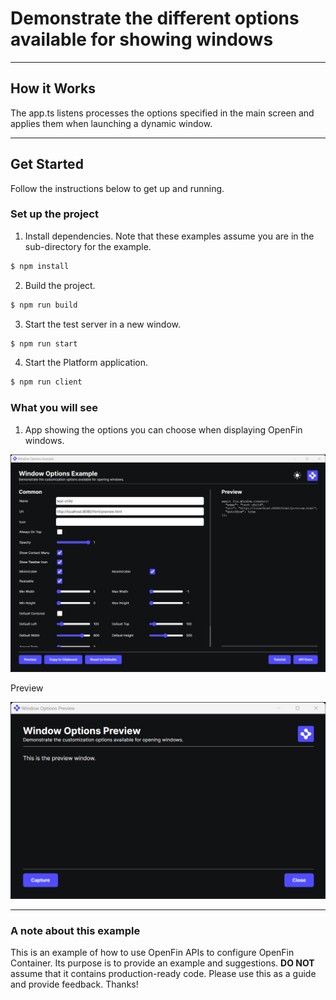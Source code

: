 # Demonstrate the different options available for showing windows

---

## How it Works

The app.ts listens processes the options specified in the main screen and applies them when launching a dynamic window.

---

## Get Started

Follow the instructions below to get up and running.

### Set up the project

1. Install dependencies. Note that these examples assume you are in the sub-directory for the example.

```bash
$ npm install
```

2. Build the project.

```bash
$ npm run build
```

3. Start the test server in a new window.

```bash
$ npm run start
```

4. Start the Platform application.

```bash
$ npm run client
```

### What you will see

1. App showing the options you can choose when displaying OpenFin windows.

![Use Window Options](./use-window-options.png)

Preview

![Use Window Options Preview](./use-window-options-preview.png)

---

### A note about this example

This is an example of how to use OpenFin APIs to configure OpenFin Container. Its purpose is to provide an example and suggestions. **DO NOT** assume that it contains production-ready code. Please use this as a guide and provide feedback. Thanks!
